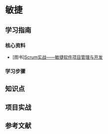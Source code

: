 # 敏捷

## 学习指南

### 核心资料

* [图书][Scrum实战——敏捷软件项目管理与开发](http://product.dangdang.com/25294242.html)

### 学习步骤

## 知识点

## 项目实战

## 参考文献
